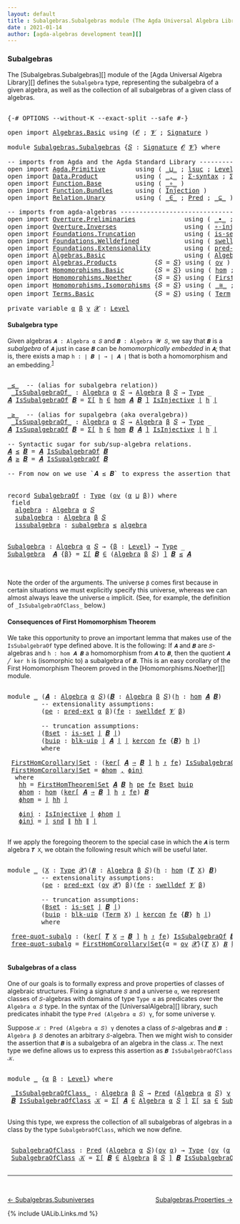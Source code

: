 ```yaml
---
layout: default
title : Subalgebras.Subalgebras module (The Agda Universal Algebra Library)
date : 2021-01-14
author: [agda-algebras development team][]
---
```


### <a id="subalgebras">Subalgebras</a>

The [Subalgebras.Subalgebras][] module of the [Agda Universal Algebra Library][] defines the `Subalgebra` type, representing the subalgebra of a given algebra, as well as the collection of all subalgebras of a given class of algebras.

<pre class="Agda">

<a id="454" class="Symbol">{-#</a> <a id="458" class="Keyword">OPTIONS</a> <a id="466" class="Pragma">--without-K</a> <a id="478" class="Pragma">--exact-split</a> <a id="492" class="Pragma">--safe</a> <a id="499" class="Symbol">#-}</a>

<a id="504" class="Keyword">open</a> <a id="509" class="Keyword">import</a> <a id="516" href="Algebras.Basic.html" class="Module">Algebras.Basic</a> <a id="531" class="Keyword">using</a> <a id="537" class="Symbol">(</a><a id="538" href="Algebras.Basic.html#1155" class="Generalizable">𝓞</a> <a id="540" class="Symbol">;</a> <a id="542" href="Algebras.Basic.html#1157" class="Generalizable">𝓥</a> <a id="544" class="Symbol">;</a> <a id="546" href="Algebras.Basic.html#3581" class="Function">Signature</a> <a id="556" class="Symbol">)</a>

<a id="559" class="Keyword">module</a> <a id="566" href="Subalgebras.Subalgebras.html" class="Module">Subalgebras.Subalgebras</a> <a id="590" class="Symbol">{</a><a id="591" href="Subalgebras.Subalgebras.html#591" class="Bound">𝑆</a> <a id="593" class="Symbol">:</a> <a id="595" href="Algebras.Basic.html#3581" class="Function">Signature</a> <a id="605" href="Algebras.Basic.html#1155" class="Generalizable">𝓞</a> <a id="607" href="Algebras.Basic.html#1157" class="Generalizable">𝓥</a><a id="608" class="Symbol">}</a> <a id="610" class="Keyword">where</a>

<a id="617" class="Comment">-- imports from Agda and the Agda Standard Library ------------------------------------</a>
<a id="705" class="Keyword">open</a> <a id="710" class="Keyword">import</a> <a id="717" href="Agda.Primitive.html" class="Module">Agda.Primitive</a>        <a id="739" class="Keyword">using</a> <a id="745" class="Symbol">(</a> <a id="747" href="Agda.Primitive.html#810" class="Primitive Operator">_⊔_</a> <a id="751" class="Symbol">;</a> <a id="753" href="Agda.Primitive.html#780" class="Primitive">lsuc</a> <a id="758" class="Symbol">;</a> <a id="760" href="Agda.Primitive.html#597" class="Postulate">Level</a> <a id="766" class="Symbol">)</a>       <a id="774" class="Keyword">renaming</a> <a id="783" class="Symbol">(</a> <a id="785" href="Agda.Primitive.html#326" class="Primitive">Set</a> <a id="789" class="Symbol">to</a> <a id="792" class="Primitive">Type</a> <a id="797" class="Symbol">)</a>
<a id="799" class="Keyword">open</a> <a id="804" class="Keyword">import</a> <a id="811" href="Data.Product.html" class="Module">Data.Product</a>          <a id="833" class="Keyword">using</a> <a id="839" class="Symbol">(</a> <a id="841" href="Agda.Builtin.Sigma.html#236" class="InductiveConstructor Operator">_,_</a> <a id="845" class="Symbol">;</a> <a id="847" href="Data.Product.html#916" class="Function">Σ-syntax</a> <a id="856" class="Symbol">;</a> <a id="858" href="Agda.Builtin.Sigma.html#166" class="Record">Σ</a> <a id="860" class="Symbol">;</a> <a id="862" href="Data.Product.html#1167" class="Function Operator">_×_</a> <a id="866" class="Symbol">)</a> <a id="868" class="Keyword">renaming</a> <a id="877" class="Symbol">(</a> <a id="879" href="Agda.Builtin.Sigma.html#252" class="Field">proj₁</a> <a id="885" class="Symbol">to</a> <a id="888" class="Field">fst</a> <a id="892" class="Symbol">;</a> <a id="894" href="Agda.Builtin.Sigma.html#264" class="Field">proj₂</a> <a id="900" class="Symbol">to</a> <a id="903" class="Field">snd</a> <a id="907" class="Symbol">)</a>
<a id="909" class="Keyword">open</a> <a id="914" class="Keyword">import</a> <a id="921" href="Function.Base.html" class="Module">Function.Base</a>         <a id="943" class="Keyword">using</a> <a id="949" class="Symbol">(</a> <a id="951" href="Function.Base.html#1031" class="Function Operator">_∘_</a> <a id="955" class="Symbol">)</a>
<a id="957" class="Keyword">open</a> <a id="962" class="Keyword">import</a> <a id="969" href="Function.Bundles.html" class="Module">Function.Bundles</a>      <a id="991" class="Keyword">using</a> <a id="997" class="Symbol">(</a> <a id="999" href="Function.Bundles.html#2240" class="Record">Injection</a> <a id="1009" class="Symbol">)</a>
<a id="1011" class="Keyword">open</a> <a id="1016" class="Keyword">import</a> <a id="1023" href="Relation.Unary.html" class="Module">Relation.Unary</a>        <a id="1045" class="Keyword">using</a> <a id="1051" class="Symbol">(</a> <a id="1053" href="Relation.Unary.html#1523" class="Function Operator">_∈_</a> <a id="1057" class="Symbol">;</a> <a id="1059" href="Relation.Unary.html#1101" class="Function">Pred</a> <a id="1064" class="Symbol">;</a> <a id="1066" href="Relation.Unary.html#1742" class="Function Operator">_⊆_</a> <a id="1070" class="Symbol">)</a>

<a id="1073" class="Comment">-- imports from agda-algebras --------------------------------------------------------------</a>
<a id="1166" class="Keyword">open</a> <a id="1171" class="Keyword">import</a> <a id="1178" href="Overture.Preliminaries.html" class="Module">Overture.Preliminaries</a>             <a id="1213" class="Keyword">using</a> <a id="1219" class="Symbol">(</a> <a id="1221" href="Overture.Preliminaries.html#5275" class="Function Operator">_∙_</a> <a id="1225" class="Symbol">;</a> <a id="1227" href="Overture.Preliminaries.html#4949" class="Function Operator">_⁻¹</a> <a id="1231" class="Symbol">;</a> <a id="1233" href="Overture.Preliminaries.html#4245" class="Function Operator">∣_∣</a> <a id="1237" class="Symbol">;</a> <a id="1239" href="Overture.Preliminaries.html#4283" class="Function Operator">∥_∥</a> <a id="1243" class="Symbol">;</a> <a id="1245" href="Overture.Preliminaries.html#5348" class="Function">𝑖𝑑</a> <a id="1248" class="Symbol">)</a>
<a id="1250" class="Keyword">open</a> <a id="1255" class="Keyword">import</a> <a id="1262" href="Overture.Inverses.html" class="Module">Overture.Inverses</a>                  <a id="1297" class="Keyword">using</a> <a id="1303" class="Symbol">(</a> <a id="1305" href="Overture.Inverses.html#2742" class="Function">∘-injective</a> <a id="1317" class="Symbol">;</a> <a id="1319" href="Overture.Inverses.html#2396" class="Function">IsInjective</a> <a id="1331" class="Symbol">;</a> <a id="1333" href="Overture.Inverses.html#2669" class="Function">id-is-injective</a> <a id="1349" class="Symbol">)</a>
<a id="1351" class="Keyword">open</a> <a id="1356" class="Keyword">import</a> <a id="1363" href="Foundations.Truncation.html" class="Module">Foundations.Truncation</a>             <a id="1398" class="Keyword">using</a> <a id="1404" class="Symbol">(</a> <a id="1406" href="Foundations.Truncation.html#6586" class="Function">is-set</a> <a id="1413" class="Symbol">;</a> <a id="1415" href="Foundations.Truncation.html#10844" class="Function">blk-uip</a> <a id="1423" class="Symbol">)</a>
<a id="1425" class="Keyword">open</a> <a id="1430" class="Keyword">import</a> <a id="1437" href="Foundations.Welldefined.html" class="Module">Foundations.Welldefined</a>            <a id="1472" class="Keyword">using</a> <a id="1478" class="Symbol">(</a> <a id="1480" href="Foundations.Welldefined.html#2935" class="Function">swelldef</a> <a id="1489" class="Symbol">)</a>
<a id="1491" class="Keyword">open</a> <a id="1496" class="Keyword">import</a> <a id="1503" href="Foundations.Extensionality.html" class="Module">Foundations.Extensionality</a>         <a id="1538" class="Keyword">using</a> <a id="1544" class="Symbol">(</a> <a id="1546" href="Foundations.Extensionality.html#3284" class="Function">pred-ext</a> <a id="1555" class="Symbol">)</a>
<a id="1557" class="Keyword">open</a> <a id="1562" class="Keyword">import</a> <a id="1569" href="Algebras.Basic.html" class="Module">Algebras.Basic</a>                     <a id="1604" class="Keyword">using</a> <a id="1610" class="Symbol">(</a> <a id="1612" href="Algebras.Basic.html#6023" class="Function">Algebra</a> <a id="1620" class="Symbol">;</a> <a id="1622" href="Algebras.Basic.html#10514" class="Function">Lift-Alg</a> <a id="1631" class="Symbol">)</a>
<a id="1633" class="Keyword">open</a> <a id="1638" class="Keyword">import</a> <a id="1645" href="Algebras.Products.html" class="Module">Algebras.Products</a>          <a id="1672" class="Symbol">{</a><a id="1673" class="Argument">𝑆</a> <a id="1675" class="Symbol">=</a> <a id="1677" href="Subalgebras.Subalgebras.html#591" class="Bound">𝑆</a><a id="1678" class="Symbol">}</a> <a id="1680" class="Keyword">using</a> <a id="1686" class="Symbol">(</a> <a id="1688" href="Algebras.Products.html#3003" class="Function">ov</a> <a id="1691" class="Symbol">)</a>
<a id="1693" class="Keyword">open</a> <a id="1698" class="Keyword">import</a> <a id="1705" href="Homomorphisms.Basic.html" class="Module">Homomorphisms.Basic</a>        <a id="1732" class="Symbol">{</a><a id="1733" class="Argument">𝑆</a> <a id="1735" class="Symbol">=</a> <a id="1737" href="Subalgebras.Subalgebras.html#591" class="Bound">𝑆</a><a id="1738" class="Symbol">}</a> <a id="1740" class="Keyword">using</a> <a id="1746" class="Symbol">(</a> <a id="1748" href="Homomorphisms.Basic.html#3104" class="Function">hom</a> <a id="1752" class="Symbol">;</a> <a id="1754" href="Homomorphisms.Basic.html#7652" class="Function">kercon</a> <a id="1761" class="Symbol">;</a> <a id="1763" href="Homomorphisms.Basic.html#8060" class="Function Operator">ker[_⇒_]_↾_</a> <a id="1775" class="Symbol">;</a> <a id="1777" href="Homomorphisms.Basic.html#3466" class="Function">∘-hom</a> <a id="1783" class="Symbol">;</a> <a id="1785" href="Homomorphisms.Basic.html#2995" class="Function">is-homomorphism</a> <a id="1801" class="Symbol">;</a> <a id="1803" href="Homomorphisms.Basic.html#3780" class="Function">∘-is-hom</a> <a id="1812" class="Symbol">;</a> <a id="1814" href="Homomorphisms.Basic.html#4440" class="Function">𝒾𝒹</a> <a id="1817" class="Symbol">)</a>
<a id="1819" class="Keyword">open</a> <a id="1824" class="Keyword">import</a> <a id="1831" href="Homomorphisms.Noether.html" class="Module">Homomorphisms.Noether</a>      <a id="1858" class="Symbol">{</a><a id="1859" class="Argument">𝑆</a> <a id="1861" class="Symbol">=</a> <a id="1863" href="Subalgebras.Subalgebras.html#591" class="Bound">𝑆</a><a id="1864" class="Symbol">}</a> <a id="1866" class="Keyword">using</a> <a id="1872" class="Symbol">(</a> <a id="1874" href="Homomorphisms.Noether.html#3989" class="Function">FirstHomTheorem|Set</a> <a id="1894" class="Symbol">)</a>
<a id="1896" class="Keyword">open</a> <a id="1901" class="Keyword">import</a> <a id="1908" href="Homomorphisms.Isomorphisms.html" class="Module">Homomorphisms.Isomorphisms</a> <a id="1935" class="Symbol">{</a><a id="1936" class="Argument">𝑆</a> <a id="1938" class="Symbol">=</a> <a id="1940" href="Subalgebras.Subalgebras.html#591" class="Bound">𝑆</a><a id="1941" class="Symbol">}</a> <a id="1943" class="Keyword">using</a> <a id="1949" class="Symbol">(</a> <a id="1951" href="Homomorphisms.Isomorphisms.html#2291" class="Record Operator">_≅_</a> <a id="1955" class="Symbol">;</a> <a id="1957" href="Homomorphisms.Isomorphisms.html#2922" class="Function">≅-sym</a> <a id="1963" class="Symbol">;</a> <a id="1965" href="Homomorphisms.Isomorphisms.html#3011" class="Function">≅-trans</a> <a id="1973" class="Symbol">;</a> <a id="1975" href="Homomorphisms.Isomorphisms.html#4364" class="Function">Lift-≅</a> <a id="1982" class="Symbol">;</a> <a id="1984" href="Homomorphisms.Isomorphisms.html#2385" class="InductiveConstructor">mkiso</a> <a id="1990" class="Symbol">;</a> <a id="1992" href="Homomorphisms.Isomorphisms.html#3458" class="Function">≅toInjective</a> <a id="2005" class="Symbol">;</a> <a id="2007" href="Homomorphisms.Isomorphisms.html#3784" class="Function">≅fromInjective</a> <a id="2022" class="Symbol">)</a>
<a id="2024" class="Keyword">open</a> <a id="2029" class="Keyword">import</a> <a id="2036" href="Terms.Basic.html" class="Module">Terms.Basic</a>                <a id="2063" class="Symbol">{</a><a id="2064" class="Argument">𝑆</a> <a id="2066" class="Symbol">=</a> <a id="2068" href="Subalgebras.Subalgebras.html#591" class="Bound">𝑆</a><a id="2069" class="Symbol">}</a> <a id="2071" class="Keyword">using</a> <a id="2077" class="Symbol">(</a> <a id="2079" href="Terms.Basic.html#1853" class="Datatype">Term</a> <a id="2084" class="Symbol">;</a> <a id="2086" href="Terms.Basic.html#1894" class="InductiveConstructor">ℊ</a> <a id="2088" class="Symbol">;</a> <a id="2090" href="Terms.Basic.html#1936" class="InductiveConstructor">node</a> <a id="2095" class="Symbol">;</a> <a id="2097" href="Terms.Basic.html#3125" class="Function">𝑻</a> <a id="2099" class="Symbol">)</a>

<a id="2102" class="Keyword">private</a> <a id="2110" class="Keyword">variable</a> <a id="2119" href="Subalgebras.Subalgebras.html#2119" class="Generalizable">α</a> <a id="2121" href="Subalgebras.Subalgebras.html#2121" class="Generalizable">β</a> <a id="2123" href="Subalgebras.Subalgebras.html#2123" class="Generalizable">γ</a> <a id="2125" href="Subalgebras.Subalgebras.html#2125" class="Generalizable">𝓧</a> <a id="2127" class="Symbol">:</a> <a id="2129" href="Agda.Primitive.html#597" class="Postulate">Level</a>
</pre>


#### <a id="subalgebra-type">Subalgebra type</a>

Given algebras `𝑨 : Algebra α 𝑆` and `𝑩 : Algebra 𝓦 𝑆`, we say that `𝑩` is a *subalgebra* of `𝑨` just in case `𝑩` can be *homomorphically embedded* in `𝑨`; that is, there exists a map `h : ∣ 𝑩 ∣ → ∣ 𝑨 ∣` that is both a homomorphism and an embedding.<sup>[1](Subalgebras.Subalgebras.html#fn1)</sup>

<pre class="Agda">

<a id="_≤_"></a><a id="2511" href="Subalgebras.Subalgebras.html#2511" class="Function Operator">_≤_</a>  <a id="2516" class="Comment">-- (alias for subalgebra relation))</a>
 <a id="_IsSubalgebraOf_"></a><a id="2553" href="Subalgebras.Subalgebras.html#2553" class="Function Operator">_IsSubalgebraOf_</a> <a id="2570" class="Symbol">:</a> <a id="2572" href="Algebras.Basic.html#6023" class="Function">Algebra</a> <a id="2580" href="Subalgebras.Subalgebras.html#2119" class="Generalizable">α</a> <a id="2582" href="Subalgebras.Subalgebras.html#591" class="Bound">𝑆</a> <a id="2584" class="Symbol">→</a> <a id="2586" href="Algebras.Basic.html#6023" class="Function">Algebra</a> <a id="2594" href="Subalgebras.Subalgebras.html#2121" class="Generalizable">β</a> <a id="2596" href="Subalgebras.Subalgebras.html#591" class="Bound">𝑆</a> <a id="2598" class="Symbol">→</a> <a id="2600" href="Subalgebras.Subalgebras.html#792" class="Primitive">Type</a> <a id="2605" class="Symbol">_</a>
<a id="2607" href="Subalgebras.Subalgebras.html#2607" class="Bound">𝑨</a> <a id="2609" href="Subalgebras.Subalgebras.html#2553" class="Function Operator">IsSubalgebraOf</a> <a id="2624" href="Subalgebras.Subalgebras.html#2624" class="Bound">𝑩</a> <a id="2626" class="Symbol">=</a> <a id="2628" href="Data.Product.html#916" class="Function">Σ[</a> <a id="2631" href="Subalgebras.Subalgebras.html#2631" class="Bound">h</a> <a id="2633" href="Data.Product.html#916" class="Function">∈</a> <a id="2635" href="Homomorphisms.Basic.html#3104" class="Function">hom</a> <a id="2639" href="Subalgebras.Subalgebras.html#2607" class="Bound">𝑨</a> <a id="2641" href="Subalgebras.Subalgebras.html#2624" class="Bound">𝑩</a> <a id="2643" href="Data.Product.html#916" class="Function">]</a> <a id="2645" href="Overture.Inverses.html#2396" class="Function">IsInjective</a> <a id="2657" href="Overture.Preliminaries.html#4245" class="Function Operator">∣</a> <a id="2659" href="Subalgebras.Subalgebras.html#2631" class="Bound">h</a> <a id="2661" href="Overture.Preliminaries.html#4245" class="Function Operator">∣</a>

<a id="_≥_"></a><a id="2664" href="Subalgebras.Subalgebras.html#2664" class="Function Operator">_≥_</a>  <a id="2669" class="Comment">-- (alias for supalgebra (aka overalgebra))</a>
 <a id="_IsSupalgebraOf_"></a><a id="2714" href="Subalgebras.Subalgebras.html#2714" class="Function Operator">_IsSupalgebraOf_</a> <a id="2731" class="Symbol">:</a> <a id="2733" href="Algebras.Basic.html#6023" class="Function">Algebra</a> <a id="2741" href="Subalgebras.Subalgebras.html#2119" class="Generalizable">α</a> <a id="2743" href="Subalgebras.Subalgebras.html#591" class="Bound">𝑆</a> <a id="2745" class="Symbol">→</a> <a id="2747" href="Algebras.Basic.html#6023" class="Function">Algebra</a> <a id="2755" href="Subalgebras.Subalgebras.html#2121" class="Generalizable">β</a> <a id="2757" href="Subalgebras.Subalgebras.html#591" class="Bound">𝑆</a> <a id="2759" class="Symbol">→</a> <a id="2761" href="Subalgebras.Subalgebras.html#792" class="Primitive">Type</a> <a id="2766" class="Symbol">_</a>
<a id="2768" href="Subalgebras.Subalgebras.html#2768" class="Bound">𝑨</a> <a id="2770" href="Subalgebras.Subalgebras.html#2714" class="Function Operator">IsSupalgebraOf</a> <a id="2785" href="Subalgebras.Subalgebras.html#2785" class="Bound">𝑩</a> <a id="2787" class="Symbol">=</a> <a id="2789" href="Data.Product.html#916" class="Function">Σ[</a> <a id="2792" href="Subalgebras.Subalgebras.html#2792" class="Bound">h</a> <a id="2794" href="Data.Product.html#916" class="Function">∈</a> <a id="2796" href="Homomorphisms.Basic.html#3104" class="Function">hom</a> <a id="2800" href="Subalgebras.Subalgebras.html#2785" class="Bound">𝑩</a> <a id="2802" href="Subalgebras.Subalgebras.html#2768" class="Bound">𝑨</a> <a id="2804" href="Data.Product.html#916" class="Function">]</a> <a id="2806" href="Overture.Inverses.html#2396" class="Function">IsInjective</a> <a id="2818" href="Overture.Preliminaries.html#4245" class="Function Operator">∣</a> <a id="2820" href="Subalgebras.Subalgebras.html#2792" class="Bound">h</a> <a id="2822" href="Overture.Preliminaries.html#4245" class="Function Operator">∣</a>

<a id="2825" class="Comment">-- Syntactic sugar for sub/sup-algebra relations.</a>
<a id="2875" href="Subalgebras.Subalgebras.html#2875" class="Bound">𝑨</a> <a id="2877" href="Subalgebras.Subalgebras.html#2511" class="Function Operator">≤</a> <a id="2879" href="Subalgebras.Subalgebras.html#2879" class="Bound">𝑩</a> <a id="2881" class="Symbol">=</a> <a id="2883" href="Subalgebras.Subalgebras.html#2875" class="Bound">𝑨</a> <a id="2885" href="Subalgebras.Subalgebras.html#2553" class="Function Operator">IsSubalgebraOf</a> <a id="2900" href="Subalgebras.Subalgebras.html#2879" class="Bound">𝑩</a>
<a id="2902" href="Subalgebras.Subalgebras.html#2902" class="Bound">𝑨</a> <a id="2904" href="Subalgebras.Subalgebras.html#2664" class="Function Operator">≥</a> <a id="2906" href="Subalgebras.Subalgebras.html#2906" class="Bound">𝑩</a> <a id="2908" class="Symbol">=</a> <a id="2910" href="Subalgebras.Subalgebras.html#2902" class="Bound">𝑨</a> <a id="2912" href="Subalgebras.Subalgebras.html#2714" class="Function Operator">IsSupalgebraOf</a> <a id="2927" href="Subalgebras.Subalgebras.html#2906" class="Bound">𝑩</a>

<a id="2930" class="Comment">-- From now on we use `𝑨 ≤ 𝑩` to express the assertion that `𝑨` is a subalgebra of `𝑩`.</a>


<a id="3020" class="Keyword">record</a> <a id="SubalgebraOf"></a><a id="3027" href="Subalgebras.Subalgebras.html#3027" class="Record">SubalgebraOf</a> <a id="3040" class="Symbol">:</a> <a id="3042" href="Subalgebras.Subalgebras.html#792" class="Primitive">Type</a> <a id="3047" class="Symbol">(</a><a id="3048" href="Algebras.Products.html#3003" class="Function">ov</a> <a id="3051" class="Symbol">(</a><a id="3052" href="Subalgebras.Subalgebras.html#3052" class="Bound">α</a> <a id="3054" href="Agda.Primitive.html#810" class="Primitive Operator">⊔</a> <a id="3056" href="Subalgebras.Subalgebras.html#3056" class="Bound">β</a><a id="3057" class="Symbol">))</a> <a id="3060" class="Keyword">where</a>
 <a id="3067" class="Keyword">field</a>
  <a id="SubalgebraOf.algebra"></a><a id="3075" href="Subalgebras.Subalgebras.html#3075" class="Field">algebra</a> <a id="3083" class="Symbol">:</a> <a id="3085" href="Algebras.Basic.html#6023" class="Function">Algebra</a> <a id="3093" href="Subalgebras.Subalgebras.html#3052" class="Bound">α</a> <a id="3095" href="Subalgebras.Subalgebras.html#591" class="Bound">𝑆</a>
  <a id="SubalgebraOf.subalgebra"></a><a id="3099" href="Subalgebras.Subalgebras.html#3099" class="Field">subalgebra</a> <a id="3110" class="Symbol">:</a> <a id="3112" href="Algebras.Basic.html#6023" class="Function">Algebra</a> <a id="3120" href="Subalgebras.Subalgebras.html#3056" class="Bound">β</a> <a id="3122" href="Subalgebras.Subalgebras.html#591" class="Bound">𝑆</a>
  <a id="SubalgebraOf.issubalgebra"></a><a id="3126" href="Subalgebras.Subalgebras.html#3126" class="Field">issubalgebra</a> <a id="3139" class="Symbol">:</a> <a id="3141" href="Subalgebras.Subalgebras.html#3099" class="Field">subalgebra</a> <a id="3152" href="Subalgebras.Subalgebras.html#2511" class="Function Operator">≤</a> <a id="3154" href="Subalgebras.Subalgebras.html#3075" class="Field">algebra</a>


<a id="Subalgebra"></a><a id="3164" href="Subalgebras.Subalgebras.html#3164" class="Function">Subalgebra</a> <a id="3175" class="Symbol">:</a> <a id="3177" href="Algebras.Basic.html#6023" class="Function">Algebra</a> <a id="3185" href="Subalgebras.Subalgebras.html#2119" class="Generalizable">α</a> <a id="3187" href="Subalgebras.Subalgebras.html#591" class="Bound">𝑆</a> <a id="3189" class="Symbol">→</a> <a id="3191" class="Symbol">{</a><a id="3192" href="Subalgebras.Subalgebras.html#3192" class="Bound">β</a> <a id="3194" class="Symbol">:</a> <a id="3196" href="Agda.Primitive.html#597" class="Postulate">Level</a><a id="3201" class="Symbol">}</a> <a id="3203" class="Symbol">→</a> <a id="3205" href="Subalgebras.Subalgebras.html#792" class="Primitive">Type</a> <a id="3210" class="Symbol">_</a>
<a id="3212" href="Subalgebras.Subalgebras.html#3164" class="Function">Subalgebra</a>  <a id="3224" href="Subalgebras.Subalgebras.html#3224" class="Bound">𝑨</a> <a id="3226" class="Symbol">{</a><a id="3227" href="Subalgebras.Subalgebras.html#3227" class="Bound">β</a><a id="3228" class="Symbol">}</a> <a id="3230" class="Symbol">=</a> <a id="3232" href="Data.Product.html#916" class="Function">Σ[</a> <a id="3235" href="Subalgebras.Subalgebras.html#3235" class="Bound">𝑩</a> <a id="3237" href="Data.Product.html#916" class="Function">∈</a> <a id="3239" class="Symbol">(</a><a id="3240" href="Algebras.Basic.html#6023" class="Function">Algebra</a> <a id="3248" href="Subalgebras.Subalgebras.html#3227" class="Bound">β</a> <a id="3250" href="Subalgebras.Subalgebras.html#591" class="Bound">𝑆</a><a id="3251" class="Symbol">)</a> <a id="3253" href="Data.Product.html#916" class="Function">]</a> <a id="3255" href="Subalgebras.Subalgebras.html#3235" class="Bound">𝑩</a> <a id="3257" href="Subalgebras.Subalgebras.html#2511" class="Function Operator">≤</a> <a id="3259" href="Subalgebras.Subalgebras.html#3224" class="Bound">𝑨</a>


</pre>



Note the order of the arguments.  The universe `β` comes first because in certain situations we must explicitly specify this universe, whereas we can almost always leave the universe `α` implicit. (See, for example, the definition of `_IsSubalgebraOfClass_` below.)




#### <a id="consequences-of-first-homomorphism-theorem">Consequences of First Homomorphism Theorem</a>

We take this opportunity to prove an important lemma that makes use of the `IsSubalgebraOf` type defined above.  It is the following: If `𝑨` and `𝑩` are `𝑆`-algebras and `h : hom 𝑨 𝑩` a homomorphism from `𝑨` to `𝑩`, then the quotient `𝑨 ╱ ker h` is (isomorphic to) a subalgebra of `𝑩`.  This is an easy corollary of the First Homomorphism Theorem proved in the [Homomorphisms.Noether][] module.

<pre class="Agda">

<a id="4061" class="Keyword">module</a> <a id="4068" href="Subalgebras.Subalgebras.html#4068" class="Module">_</a> <a id="4070" class="Symbol">(</a><a id="4071" href="Subalgebras.Subalgebras.html#4071" class="Bound">𝑨</a> <a id="4073" class="Symbol">:</a> <a id="4075" href="Algebras.Basic.html#6023" class="Function">Algebra</a> <a id="4083" href="Subalgebras.Subalgebras.html#2119" class="Generalizable">α</a> <a id="4085" href="Subalgebras.Subalgebras.html#591" class="Bound">𝑆</a><a id="4086" class="Symbol">)(</a><a id="4088" href="Subalgebras.Subalgebras.html#4088" class="Bound">𝑩</a> <a id="4090" class="Symbol">:</a> <a id="4092" href="Algebras.Basic.html#6023" class="Function">Algebra</a> <a id="4100" href="Subalgebras.Subalgebras.html#2121" class="Generalizable">β</a> <a id="4102" href="Subalgebras.Subalgebras.html#591" class="Bound">𝑆</a><a id="4103" class="Symbol">)(</a><a id="4105" href="Subalgebras.Subalgebras.html#4105" class="Bound">h</a> <a id="4107" class="Symbol">:</a> <a id="4109" href="Homomorphisms.Basic.html#3104" class="Function">hom</a> <a id="4113" href="Subalgebras.Subalgebras.html#4071" class="Bound">𝑨</a> <a id="4115" href="Subalgebras.Subalgebras.html#4088" class="Bound">𝑩</a><a id="4116" class="Symbol">)</a>
         <a id="4127" class="Comment">-- extensionality assumptions:</a>
         <a id="4167" class="Symbol">(</a><a id="4168" href="Subalgebras.Subalgebras.html#4168" class="Bound">pe</a> <a id="4171" class="Symbol">:</a> <a id="4173" href="Foundations.Extensionality.html#3284" class="Function">pred-ext</a> <a id="4182" href="Subalgebras.Subalgebras.html#2119" class="Generalizable">α</a> <a id="4184" href="Subalgebras.Subalgebras.html#2121" class="Generalizable">β</a><a id="4185" class="Symbol">)(</a><a id="4187" href="Subalgebras.Subalgebras.html#4187" class="Bound">fe</a> <a id="4190" class="Symbol">:</a> <a id="4192" href="Foundations.Welldefined.html#2935" class="Function">swelldef</a> <a id="4201" href="Subalgebras.Subalgebras.html#607" class="Bound">𝓥</a> <a id="4203" href="Subalgebras.Subalgebras.html#2121" class="Generalizable">β</a><a id="4204" class="Symbol">)</a>

         <a id="4216" class="Comment">-- truncation assumptions:</a>
         <a id="4252" class="Symbol">(</a><a id="4253" href="Subalgebras.Subalgebras.html#4253" class="Bound">Bset</a> <a id="4258" class="Symbol">:</a> <a id="4260" href="Foundations.Truncation.html#6586" class="Function">is-set</a> <a id="4267" href="Overture.Preliminaries.html#4245" class="Function Operator">∣</a> <a id="4269" href="Subalgebras.Subalgebras.html#4088" class="Bound">𝑩</a> <a id="4271" href="Overture.Preliminaries.html#4245" class="Function Operator">∣</a><a id="4272" class="Symbol">)</a>
         <a id="4283" class="Symbol">(</a><a id="4284" href="Subalgebras.Subalgebras.html#4284" class="Bound">buip</a> <a id="4289" class="Symbol">:</a> <a id="4291" href="Foundations.Truncation.html#10844" class="Function">blk-uip</a> <a id="4299" href="Overture.Preliminaries.html#4245" class="Function Operator">∣</a> <a id="4301" href="Subalgebras.Subalgebras.html#4071" class="Bound">𝑨</a> <a id="4303" href="Overture.Preliminaries.html#4245" class="Function Operator">∣</a> <a id="4305" href="Overture.Preliminaries.html#4245" class="Function Operator">∣</a> <a id="4307" href="Homomorphisms.Basic.html#7652" class="Function">kercon</a> <a id="4314" href="Subalgebras.Subalgebras.html#4187" class="Bound">fe</a> <a id="4317" class="Symbol">{</a><a id="4318" href="Subalgebras.Subalgebras.html#4088" class="Bound">𝑩</a><a id="4319" class="Symbol">}</a> <a id="4321" href="Subalgebras.Subalgebras.html#4105" class="Bound">h</a> <a id="4323" href="Overture.Preliminaries.html#4245" class="Function Operator">∣</a><a id="4324" class="Symbol">)</a>
         <a id="4335" class="Keyword">where</a>

 <a id="4343" href="Subalgebras.Subalgebras.html#4343" class="Function">FirstHomCorollary|Set</a> <a id="4365" class="Symbol">:</a> <a id="4367" class="Symbol">(</a><a id="4368" href="Homomorphisms.Basic.html#8060" class="Function Operator">ker[</a> <a id="4373" href="Subalgebras.Subalgebras.html#4071" class="Bound">𝑨</a> <a id="4375" href="Homomorphisms.Basic.html#8060" class="Function Operator">⇒</a> <a id="4377" href="Subalgebras.Subalgebras.html#4088" class="Bound">𝑩</a> <a id="4379" href="Homomorphisms.Basic.html#8060" class="Function Operator">]</a> <a id="4381" href="Subalgebras.Subalgebras.html#4105" class="Bound">h</a> <a id="4383" href="Homomorphisms.Basic.html#8060" class="Function Operator">↾</a> <a id="4385" href="Subalgebras.Subalgebras.html#4187" class="Bound">fe</a><a id="4387" class="Symbol">)</a> <a id="4389" href="Subalgebras.Subalgebras.html#2553" class="Function Operator">IsSubalgebraOf</a> <a id="4404" href="Subalgebras.Subalgebras.html#4088" class="Bound">𝑩</a>
 <a id="4407" href="Subalgebras.Subalgebras.html#4343" class="Function">FirstHomCorollary|Set</a> <a id="4429" class="Symbol">=</a> <a id="4431" href="Subalgebras.Subalgebras.html#4504" class="Function">ϕhom</a> <a id="4436" href="Agda.Builtin.Sigma.html#236" class="InductiveConstructor Operator">,</a> <a id="4438" href="Subalgebras.Subalgebras.html#4560" class="Function">ϕinj</a>
  <a id="4445" class="Keyword">where</a>
   <a id="4454" href="Subalgebras.Subalgebras.html#4454" class="Function">hh</a> <a id="4457" class="Symbol">=</a> <a id="4459" href="Homomorphisms.Noether.html#3989" class="Function">FirstHomTheorem|Set</a> <a id="4479" href="Subalgebras.Subalgebras.html#4071" class="Bound">𝑨</a> <a id="4481" href="Subalgebras.Subalgebras.html#4088" class="Bound">𝑩</a> <a id="4483" href="Subalgebras.Subalgebras.html#4105" class="Bound">h</a> <a id="4485" href="Subalgebras.Subalgebras.html#4168" class="Bound">pe</a> <a id="4488" href="Subalgebras.Subalgebras.html#4187" class="Bound">fe</a> <a id="4491" href="Subalgebras.Subalgebras.html#4253" class="Bound">Bset</a> <a id="4496" href="Subalgebras.Subalgebras.html#4284" class="Bound">buip</a>
   <a id="4504" href="Subalgebras.Subalgebras.html#4504" class="Function">ϕhom</a> <a id="4509" class="Symbol">:</a> <a id="4511" href="Homomorphisms.Basic.html#3104" class="Function">hom</a> <a id="4515" class="Symbol">(</a><a id="4516" href="Homomorphisms.Basic.html#8060" class="Function Operator">ker[</a> <a id="4521" href="Subalgebras.Subalgebras.html#4071" class="Bound">𝑨</a> <a id="4523" href="Homomorphisms.Basic.html#8060" class="Function Operator">⇒</a> <a id="4525" href="Subalgebras.Subalgebras.html#4088" class="Bound">𝑩</a> <a id="4527" href="Homomorphisms.Basic.html#8060" class="Function Operator">]</a> <a id="4529" href="Subalgebras.Subalgebras.html#4105" class="Bound">h</a> <a id="4531" href="Homomorphisms.Basic.html#8060" class="Function Operator">↾</a> <a id="4533" href="Subalgebras.Subalgebras.html#4187" class="Bound">fe</a><a id="4535" class="Symbol">)</a> <a id="4537" href="Subalgebras.Subalgebras.html#4088" class="Bound">𝑩</a>
   <a id="4542" href="Subalgebras.Subalgebras.html#4504" class="Function">ϕhom</a> <a id="4547" class="Symbol">=</a> <a id="4549" href="Overture.Preliminaries.html#4245" class="Function Operator">∣</a> <a id="4551" href="Subalgebras.Subalgebras.html#4454" class="Function">hh</a> <a id="4554" href="Overture.Preliminaries.html#4245" class="Function Operator">∣</a>

   <a id="4560" href="Subalgebras.Subalgebras.html#4560" class="Function">ϕinj</a> <a id="4565" class="Symbol">:</a> <a id="4567" href="Overture.Inverses.html#2396" class="Function">IsInjective</a> <a id="4579" href="Overture.Preliminaries.html#4245" class="Function Operator">∣</a> <a id="4581" href="Subalgebras.Subalgebras.html#4504" class="Function">ϕhom</a> <a id="4586" href="Overture.Preliminaries.html#4245" class="Function Operator">∣</a>
   <a id="4591" href="Subalgebras.Subalgebras.html#4560" class="Function">ϕinj</a> <a id="4596" class="Symbol">=</a> <a id="4598" href="Overture.Preliminaries.html#4245" class="Function Operator">∣</a> <a id="4600" href="Subalgebras.Subalgebras.html#903" class="Field">snd</a> <a id="4604" href="Overture.Preliminaries.html#4283" class="Function Operator">∥</a> <a id="4606" href="Subalgebras.Subalgebras.html#4454" class="Function">hh</a> <a id="4609" href="Overture.Preliminaries.html#4283" class="Function Operator">∥</a> <a id="4611" href="Overture.Preliminaries.html#4245" class="Function Operator">∣</a>

</pre>

If we apply the foregoing theorem to the special case in which the `𝑨` is term algebra `𝑻 X`, we obtain the following result which will be useful later.

<pre class="Agda">

<a id="4794" class="Keyword">module</a> <a id="4801" href="Subalgebras.Subalgebras.html#4801" class="Module">_</a> <a id="4803" class="Symbol">(</a><a id="4804" href="Subalgebras.Subalgebras.html#4804" class="Bound">X</a> <a id="4806" class="Symbol">:</a> <a id="4808" href="Subalgebras.Subalgebras.html#792" class="Primitive">Type</a> <a id="4813" href="Subalgebras.Subalgebras.html#2125" class="Generalizable">𝓧</a><a id="4814" class="Symbol">)(</a><a id="4816" href="Subalgebras.Subalgebras.html#4816" class="Bound">𝑩</a> <a id="4818" class="Symbol">:</a> <a id="4820" href="Algebras.Basic.html#6023" class="Function">Algebra</a> <a id="4828" href="Subalgebras.Subalgebras.html#2121" class="Generalizable">β</a> <a id="4830" href="Subalgebras.Subalgebras.html#591" class="Bound">𝑆</a><a id="4831" class="Symbol">)(</a><a id="4833" href="Subalgebras.Subalgebras.html#4833" class="Bound">h</a> <a id="4835" class="Symbol">:</a> <a id="4837" href="Homomorphisms.Basic.html#3104" class="Function">hom</a> <a id="4841" class="Symbol">(</a><a id="4842" href="Terms.Basic.html#3125" class="Function">𝑻</a> <a id="4844" href="Subalgebras.Subalgebras.html#4804" class="Bound">X</a><a id="4845" class="Symbol">)</a> <a id="4847" href="Subalgebras.Subalgebras.html#4816" class="Bound">𝑩</a><a id="4848" class="Symbol">)</a>
         <a id="4859" class="Comment">-- extensionality assumptions:</a>
         <a id="4899" class="Symbol">(</a><a id="4900" href="Subalgebras.Subalgebras.html#4900" class="Bound">pe</a> <a id="4903" class="Symbol">:</a> <a id="4905" href="Foundations.Extensionality.html#3284" class="Function">pred-ext</a> <a id="4914" class="Symbol">(</a><a id="4915" href="Algebras.Products.html#3003" class="Function">ov</a> <a id="4918" href="Subalgebras.Subalgebras.html#2125" class="Generalizable">𝓧</a><a id="4919" class="Symbol">)</a> <a id="4921" href="Subalgebras.Subalgebras.html#2121" class="Generalizable">β</a><a id="4922" class="Symbol">)(</a><a id="4924" href="Subalgebras.Subalgebras.html#4924" class="Bound">fe</a> <a id="4927" class="Symbol">:</a> <a id="4929" href="Foundations.Welldefined.html#2935" class="Function">swelldef</a> <a id="4938" href="Subalgebras.Subalgebras.html#607" class="Bound">𝓥</a> <a id="4940" href="Subalgebras.Subalgebras.html#2121" class="Generalizable">β</a><a id="4941" class="Symbol">)</a>

         <a id="4953" class="Comment">-- truncation assumptions:</a>
         <a id="4989" class="Symbol">(</a><a id="4990" href="Subalgebras.Subalgebras.html#4990" class="Bound">Bset</a> <a id="4995" class="Symbol">:</a> <a id="4997" href="Foundations.Truncation.html#6586" class="Function">is-set</a> <a id="5004" href="Overture.Preliminaries.html#4245" class="Function Operator">∣</a> <a id="5006" href="Subalgebras.Subalgebras.html#4816" class="Bound">𝑩</a> <a id="5008" href="Overture.Preliminaries.html#4245" class="Function Operator">∣</a><a id="5009" class="Symbol">)</a>
         <a id="5020" class="Symbol">(</a><a id="5021" href="Subalgebras.Subalgebras.html#5021" class="Bound">buip</a> <a id="5026" class="Symbol">:</a> <a id="5028" href="Foundations.Truncation.html#10844" class="Function">blk-uip</a> <a id="5036" class="Symbol">(</a><a id="5037" href="Terms.Basic.html#1853" class="Datatype">Term</a> <a id="5042" href="Subalgebras.Subalgebras.html#4804" class="Bound">X</a><a id="5043" class="Symbol">)</a> <a id="5045" href="Overture.Preliminaries.html#4245" class="Function Operator">∣</a> <a id="5047" href="Homomorphisms.Basic.html#7652" class="Function">kercon</a> <a id="5054" href="Subalgebras.Subalgebras.html#4924" class="Bound">fe</a> <a id="5057" class="Symbol">{</a><a id="5058" href="Subalgebras.Subalgebras.html#4816" class="Bound">𝑩</a><a id="5059" class="Symbol">}</a> <a id="5061" href="Subalgebras.Subalgebras.html#4833" class="Bound">h</a> <a id="5063" href="Overture.Preliminaries.html#4245" class="Function Operator">∣</a><a id="5064" class="Symbol">)</a>
         <a id="5075" class="Keyword">where</a>

 <a id="5083" href="Subalgebras.Subalgebras.html#5083" class="Function">free-quot-subalg</a> <a id="5100" class="Symbol">:</a> <a id="5102" class="Symbol">(</a><a id="5103" href="Homomorphisms.Basic.html#8060" class="Function Operator">ker[</a> <a id="5108" href="Terms.Basic.html#3125" class="Function">𝑻</a> <a id="5110" href="Subalgebras.Subalgebras.html#4804" class="Bound">X</a> <a id="5112" href="Homomorphisms.Basic.html#8060" class="Function Operator">⇒</a> <a id="5114" href="Subalgebras.Subalgebras.html#4816" class="Bound">𝑩</a> <a id="5116" href="Homomorphisms.Basic.html#8060" class="Function Operator">]</a> <a id="5118" href="Subalgebras.Subalgebras.html#4833" class="Bound">h</a> <a id="5120" href="Homomorphisms.Basic.html#8060" class="Function Operator">↾</a> <a id="5122" href="Subalgebras.Subalgebras.html#4924" class="Bound">fe</a><a id="5124" class="Symbol">)</a> <a id="5126" href="Subalgebras.Subalgebras.html#2553" class="Function Operator">IsSubalgebraOf</a> <a id="5141" href="Subalgebras.Subalgebras.html#4816" class="Bound">𝑩</a>
 <a id="5144" href="Subalgebras.Subalgebras.html#5083" class="Function">free-quot-subalg</a> <a id="5161" class="Symbol">=</a> <a id="5163" href="Subalgebras.Subalgebras.html#4343" class="Function">FirstHomCorollary|Set</a><a id="5184" class="Symbol">{</a><a id="5185" class="Argument">α</a> <a id="5187" class="Symbol">=</a> <a id="5189" href="Algebras.Products.html#3003" class="Function">ov</a> <a id="5192" href="Subalgebras.Subalgebras.html#4813" class="Bound">𝓧</a><a id="5193" class="Symbol">}(</a><a id="5195" href="Terms.Basic.html#3125" class="Function">𝑻</a> <a id="5197" href="Subalgebras.Subalgebras.html#4804" class="Bound">X</a><a id="5198" class="Symbol">)</a> <a id="5200" href="Subalgebras.Subalgebras.html#4816" class="Bound">𝑩</a> <a id="5202" href="Subalgebras.Subalgebras.html#4833" class="Bound">h</a> <a id="5204" href="Subalgebras.Subalgebras.html#4900" class="Bound">pe</a> <a id="5207" href="Subalgebras.Subalgebras.html#4924" class="Bound">fe</a> <a id="5210" href="Subalgebras.Subalgebras.html#4990" class="Bound">Bset</a> <a id="5215" href="Subalgebras.Subalgebras.html#5021" class="Bound">buip</a>

</pre>

#### <a id="subalgebras-of-a-class">Subalgebras of a class</a>

One of our goals is to formally express and prove properties of classes of algebraic structures.  Fixing a signature `𝑆` and a universe `α`, we represent classes of `𝑆`-algebras with domains of type `Type α` as predicates over the `Algebra α 𝑆` type. In the syntax of the [UniversalAlgebra][] library, such predicates inhabit the type `Pred (Algebra α 𝑆) γ`, for some universe γ.

Suppose `𝒦 : Pred (Algebra α 𝑆) γ` denotes a class of `𝑆`-algebras and `𝑩 : Algebra β 𝑆` denotes an arbitrary `𝑆`-algebra. Then we might wish to consider the assertion that `𝑩` is a subalgebra of an algebra in the class `𝒦`.  The next type we define allows us to express this assertion as `𝑩 IsSubalgebraOfClass 𝒦`.

<pre class="Agda">

<a id="6009" class="Keyword">module</a> <a id="6016" href="Subalgebras.Subalgebras.html#6016" class="Module">_</a> <a id="6018" class="Symbol">{</a><a id="6019" href="Subalgebras.Subalgebras.html#6019" class="Bound">α</a> <a id="6021" href="Subalgebras.Subalgebras.html#6021" class="Bound">β</a> <a id="6023" class="Symbol">:</a> <a id="6025" href="Agda.Primitive.html#597" class="Postulate">Level</a><a id="6030" class="Symbol">}</a> <a id="6032" class="Keyword">where</a>

 <a id="6040" href="Subalgebras.Subalgebras.html#6040" class="Function Operator">_IsSubalgebraOfClass_</a> <a id="6062" class="Symbol">:</a> <a id="6064" href="Algebras.Basic.html#6023" class="Function">Algebra</a> <a id="6072" href="Subalgebras.Subalgebras.html#6021" class="Bound">β</a> <a id="6074" href="Subalgebras.Subalgebras.html#591" class="Bound">𝑆</a> <a id="6076" class="Symbol">→</a> <a id="6078" href="Relation.Unary.html#1101" class="Function">Pred</a> <a id="6083" class="Symbol">(</a><a id="6084" href="Algebras.Basic.html#6023" class="Function">Algebra</a> <a id="6092" href="Subalgebras.Subalgebras.html#6019" class="Bound">α</a> <a id="6094" href="Subalgebras.Subalgebras.html#591" class="Bound">𝑆</a><a id="6095" class="Symbol">)</a> <a id="6097" href="Subalgebras.Subalgebras.html#2123" class="Generalizable">γ</a> <a id="6099" class="Symbol">→</a> <a id="6101" href="Subalgebras.Subalgebras.html#792" class="Primitive">Type</a> <a id="6106" class="Symbol">(</a><a id="6107" href="Subalgebras.Subalgebras.html#2123" class="Generalizable">γ</a> <a id="6109" href="Agda.Primitive.html#810" class="Primitive Operator">⊔</a> <a id="6111" href="Algebras.Products.html#3003" class="Function">ov</a> <a id="6114" class="Symbol">(</a><a id="6115" href="Subalgebras.Subalgebras.html#6019" class="Bound">α</a> <a id="6117" href="Agda.Primitive.html#810" class="Primitive Operator">⊔</a> <a id="6119" href="Subalgebras.Subalgebras.html#6021" class="Bound">β</a><a id="6120" class="Symbol">))</a>
 <a id="6124" href="Subalgebras.Subalgebras.html#6124" class="Bound">𝑩</a> <a id="6126" href="Subalgebras.Subalgebras.html#6040" class="Function Operator">IsSubalgebraOfClass</a> <a id="6146" href="Subalgebras.Subalgebras.html#6146" class="Bound">𝒦</a> <a id="6148" class="Symbol">=</a> <a id="6150" href="Data.Product.html#916" class="Function">Σ[</a> <a id="6153" href="Subalgebras.Subalgebras.html#6153" class="Bound">𝑨</a> <a id="6155" href="Data.Product.html#916" class="Function">∈</a> <a id="6157" href="Algebras.Basic.html#6023" class="Function">Algebra</a> <a id="6165" href="Subalgebras.Subalgebras.html#6019" class="Bound">α</a> <a id="6167" href="Subalgebras.Subalgebras.html#591" class="Bound">𝑆</a> <a id="6169" href="Data.Product.html#916" class="Function">]</a> <a id="6171" href="Data.Product.html#916" class="Function">Σ[</a> <a id="6174" href="Subalgebras.Subalgebras.html#6174" class="Bound">sa</a> <a id="6177" href="Data.Product.html#916" class="Function">∈</a> <a id="6179" href="Subalgebras.Subalgebras.html#3164" class="Function">Subalgebra</a> <a id="6190" href="Subalgebras.Subalgebras.html#6153" class="Bound">𝑨</a> <a id="6192" class="Symbol">{</a><a id="6193" href="Subalgebras.Subalgebras.html#6021" class="Bound">β</a><a id="6194" class="Symbol">}</a> <a id="6196" href="Data.Product.html#916" class="Function">]</a> <a id="6198" class="Symbol">((</a><a id="6200" href="Subalgebras.Subalgebras.html#6153" class="Bound">𝑨</a> <a id="6202" href="Relation.Unary.html#1523" class="Function Operator">∈</a> <a id="6204" href="Subalgebras.Subalgebras.html#6146" class="Bound">𝒦</a><a id="6205" class="Symbol">)</a> <a id="6207" href="Data.Product.html#1167" class="Function Operator">×</a> <a id="6209" class="Symbol">(</a><a id="6210" href="Subalgebras.Subalgebras.html#6124" class="Bound">𝑩</a> <a id="6212" href="Homomorphisms.Isomorphisms.html#2291" class="Record Operator">≅</a> <a id="6214" href="Overture.Preliminaries.html#4245" class="Function Operator">∣</a> <a id="6216" href="Subalgebras.Subalgebras.html#6174" class="Bound">sa</a> <a id="6219" href="Overture.Preliminaries.html#4245" class="Function Operator">∣</a><a id="6220" class="Symbol">))</a>

</pre>

Using this type, we express the collection of all subalgebras of algebras in a class by the type `SubalgebraOfClass`, which we now define.

<pre class="Agda">

 <a id="6391" href="Subalgebras.Subalgebras.html#6391" class="Function">SubalgebraOfClass</a> <a id="6409" class="Symbol">:</a> <a id="6411" href="Relation.Unary.html#1101" class="Function">Pred</a> <a id="6416" class="Symbol">(</a><a id="6417" href="Algebras.Basic.html#6023" class="Function">Algebra</a> <a id="6425" href="Subalgebras.Subalgebras.html#6019" class="Bound">α</a> <a id="6427" href="Subalgebras.Subalgebras.html#591" class="Bound">𝑆</a><a id="6428" class="Symbol">)(</a><a id="6430" href="Algebras.Products.html#3003" class="Function">ov</a> <a id="6433" href="Subalgebras.Subalgebras.html#6019" class="Bound">α</a><a id="6434" class="Symbol">)</a> <a id="6436" class="Symbol">→</a> <a id="6438" href="Subalgebras.Subalgebras.html#792" class="Primitive">Type</a> <a id="6443" class="Symbol">(</a><a id="6444" href="Algebras.Products.html#3003" class="Function">ov</a> <a id="6447" class="Symbol">(</a><a id="6448" href="Subalgebras.Subalgebras.html#6019" class="Bound">α</a> <a id="6450" href="Agda.Primitive.html#810" class="Primitive Operator">⊔</a> <a id="6452" href="Subalgebras.Subalgebras.html#6021" class="Bound">β</a><a id="6453" class="Symbol">))</a>
 <a id="6457" href="Subalgebras.Subalgebras.html#6391" class="Function">SubalgebraOfClass</a> <a id="6475" href="Subalgebras.Subalgebras.html#6475" class="Bound">𝒦</a> <a id="6477" class="Symbol">=</a> <a id="6479" href="Data.Product.html#916" class="Function">Σ[</a> <a id="6482" href="Subalgebras.Subalgebras.html#6482" class="Bound">𝑩</a> <a id="6484" href="Data.Product.html#916" class="Function">∈</a> <a id="6486" href="Algebras.Basic.html#6023" class="Function">Algebra</a> <a id="6494" href="Subalgebras.Subalgebras.html#6021" class="Bound">β</a> <a id="6496" href="Subalgebras.Subalgebras.html#591" class="Bound">𝑆</a> <a id="6498" href="Data.Product.html#916" class="Function">]</a> <a id="6500" href="Subalgebras.Subalgebras.html#6482" class="Bound">𝑩</a> <a id="6502" href="Subalgebras.Subalgebras.html#6040" class="Function Operator">IsSubalgebraOfClass</a> <a id="6522" href="Subalgebras.Subalgebras.html#6475" class="Bound">𝒦</a>

</pre>

---------------------------------

<br>

[← Subalgebras.Subuniverses](Subalgebras.Subuniverses.html)
<span style="float:right;">[Subalgebras.Properties →](Subalgebras.Properties.html)</span>

{% include UALib.Links.md %}

[agda-algebras development team]: https://github.com/ualib/agda-algebras#the-agda-algebras-development-team
